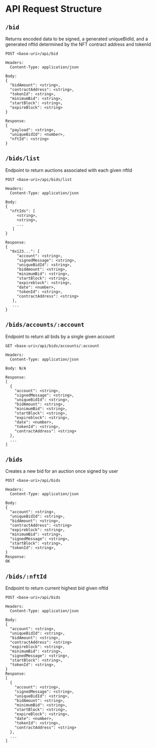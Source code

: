# API Request Structure

## `/bid`

Returns encoded data to be signed, a generated uniqueBidId,
and a generated nftId determined by the NFT contract address and tokenId

```
POST <base-uri>/api/bid

Headers:
  Content-Type: application/json

Body:
{
  "bidAmount": <string>,
  "contractAddress": <string>,
  "tokenId": <string>,
  "minimumBid": <string>,
  "startBlock": <string>,
  "expireBlock": <string>
}

Response:
{
  "payload": <string>,
  "uniqueBidId": <number>,
  "nftId": <string>
}
```

## `/bids/list`

Endpoint to return auctions associated with each given nftId

```
POST <base-uri>/api/bids/list

Headers:
  Content-Type: application/json

Body:
{
  "nftIds": [
     <string>,
     <string>,
     ...
   ]
}

Response:
{
  "0x123...": [
     "account": <string>,
     "signedMessage": <string>,
     "uniqueBidId": <string>,
     "bidAmount": <string>,
     "minimumBid": <string>,
     "startBlock": <string>,
     "expireblock": <string>,
     "date": <number>,
     "tokenId": <string>,
     "contractAddress": <string>
   ],
   ...
}
```

## `/bids/accounts/:account`

Endpoint to return all bids by a single given account

```
GET <base-uri>/api/bids/accounts/:account

Headers:
  Content-Type: application/json

Body: N/A

Response:
[
  {
    "account": <string>,
    "signedMessage": <string>,
    "uniqueBidId": <string>,
    "bidAmount": <string>,
    "minimumBid": <string>,
    "startBlock": <string>,
    "expireblock": <string>,
    "date": <number>,
    "tokenId": <string>,
    "contractAddress": <string>
  },
  ...
]
```

## `/bids`

Creates a new bid for an auction once signed by user

```
POST <base-uri>/api/bids

Headers:
  Content-Type: application/json

Body: 
{
  "account": <string>,
  "uniqueBidId": <string>,
  "bidAmount": <string>,
  "contractAddress": <string>
  "expireblock": <string>,
  "minimumBid": <string>,
  "signedMessage": <string>,
  "startBlock": <string>,
  "tokenId": <string>,
}
Response:
OK
```

## `/bids/:nftId`

Endpoint to return current highest bid given nftId

```
POST <base-uri>/api/bids

Headers:
  Content-Type: application/json

Body: 
{
  "account": <string>,
  "uniqueBidId": <string>,
  "bidAmount": <string>,
  "contractAddress": <string>
  "expireblock": <string>,
  "minimumBid": <string>,
  "signedMessage": <string>,
  "startBlock": <string>,
  "tokenId": <string>,
}
Response:
[
  {
    "account": <string>,
    "signedMessage": <string>,
    "uniqueBidId": <string>,
    "bidAmount": <string>,
    "minimumBid": <string>,
    "startBlock": <string>,
    "expireBlock": <string>,
    "date": <number>,
    "tokenId": <string>,
    "contractAddress": <string>
  },
  ...
]
```